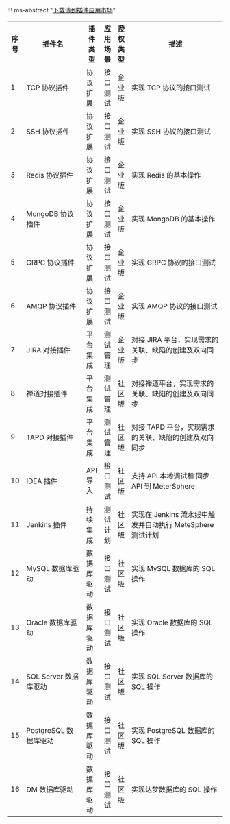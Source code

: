 
!!! ms-abstract "[下载请到插件应用市场](https://apps.fit2cloud.com/metersphere)"

<table>
    <tbody>
        <tr>
            <th width="2px">序号</th>
            <th width="250px">插件名</th>
            <th width="10px">插件类型</th>
            <th width="10px">应用场景</th>
            <th width="10px">授权类型</th> 
            <th width="600px">描述</th>
        </tr>
        <tr>
            <td>1</td>
            <td>TCP 协议插件</td>
            <td>协议扩展</td>
            <td>接口测试</td>
            <td>企业版</td>
            <td>实现 TCP 协议的接口测试</td>
        </tr> 
        <tr>
            <td>2</td>
            <td>SSH 协议插件</td>
            <td>协议扩展</td>
            <td>接口测试</td>
            <td>企业版</td>
            <td>实现 SSH 协议的接口测试</td>
        </tr> 
        <tr>
            <td>3</td>
            <td>Redis 协议插件</td>
            <td>协议扩展</td>
            <td>接口测试</td>
            <td>企业版</td>
            <td>实现 Redis 的基本操作</td>
        </tr>
        <tr>
            <td>4</td>
            <td>MongoDB 协议插件</td>
            <td>协议扩展</td>
            <td>接口测试</td>
            <td>企业版</td>
            <td>实现 MongoDB 的基本操作</td>
        </tr>
        <tr>
            <td>5</td>
            <td>GRPC 协议插件</td>
            <td>协议扩展</td>
            <td>接口测试</td>
            <td>企业版</td>
            <td>实现 GRPC 协议的接口测试</td>
        </tr>
        <tr>
            <td>6</td>
            <td>AMQP 协议插件</td>
            <td>协议扩展</td>
            <td>接口测试</td>
            <td>企业版</td>
            <td>实现 AMQP 协议的接口测试</td>
        </tr>
         <tr>
            <td>7</td>
            <td>JIRA 对接插件</td>
            <td>平台集成</td>
            <td>测试管理</td>
            <td>企业版</td>
            <td>对接 JIRA 平台，实现需求的关联、缺陷的创建及双向同步</td>
        </tr>
         <tr>
            <td>8</td>
            <td>禅道对接插件</td>
            <td>平台集成</td>
            <td>测试管理</td>
            <td>社区版</td>
            <td>对接禅道平台，实现需求的关联、缺陷的创建及双向同步</td>
        </tr>
        <tr>
            <td>9</td>
            <td>TAPD 对接插件</td>
            <td>平台集成</td>
            <td>测试管理</td>
            <td>社区版</td>
            <td>对接 TAPD 平台，实现需求的关联、缺陷的创建及双向同步</td>
        </tr>
        <tr>
            <td>10</td>
            <td>IDEA 插件</td>
            <td>API 导入</td>
            <td>接口测试</td>
            <td>社区版</td>
            <td>支持 API 本地调试和 同步 API 到 MeterSphere</td>
        </tr>
        <tr>
            <td>11</td>
            <td>Jenkins 插件</td>
            <td>持续集成</td>
            <td>测试计划</td>
            <td>社区版</td>
            <td>实现在 Jenkins 流水线中触发并自动执行 MeteSphere 测试计划</td>
        </tr>
        <tr>
            <td>12</td>
            <td>MySQL 数据库驱动</td>
            <td>数据库驱动</td>
            <td>接口测试</td>
            <td>社区版</td>
            <td>实现 MySQL 数据库的 SQL 操作</td>
        </tr>
        <tr>
            <td>13</td>
            <td>Oracle 数据库驱动</td>
            <td>数据库驱动</td>
            <td>接口测试</td>
            <td>社区版</td>
            <td>实现 Oracle 数据库的 SQL 操作</td>
        </tr>
        <tr>
            <td>14</td>
            <td>SQL Server 数据库驱动</td>
            <td>数据库驱动</td>
            <td>接口测试</td>
            <td>社区版</td>
            <td>实现 SQL Server 数据库的 SQL 操作</td>
        </tr>
        <tr>
            <td>15</td>
            <td>PostgreSQL 数据库驱动</td>
            <td>数据库驱动</td>
            <td>接口测试</td>
            <td>社区版</td>
            <td>实现 PostgreSQL 数据库的 SQL 操作</td>
        </tr>
        <tr>
            <td>16</td>
            <td>DM 数据库驱动</td>
            <td>数据库驱动</td>
            <td>接口测试</td>
            <td>社区版</td>
            <td>实现达梦数据库的 SQL 操作</td>
        </tr>
    </tbody>
</table>
